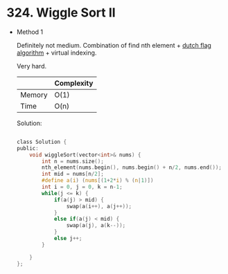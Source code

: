 # 324. Wiggle Sort II 
- Method 1

    Definitely not medium. Combination of find nth element + [dutch flag algorithm](https://en.wikipedia.org/wiki/Dutch_national_flag_problem#Pseudocode) + virtual indexing. 

    Very hard.

    | |   Complexity  |
    | ----------- | ----------- | 
    |  Memory     | O(1) | 
    |      Time       |  O(n) | 


    Solution:

    ``` h

    class Solution {
    public:
        void wiggleSort(vector<int>& nums) {
            int n = nums.size();
            nth_element(nums.begin(), nums.begin() + n/2, nums.end());
            int mid = nums[n/2];
            #define a(i) (nums[(1+2*i) % (n|1)])
            int i = 0, j = 0, k = n-1;
            while(j <= k) {
                if(a(j) > mid) {
                    swap(a(i++), a(j++));
                }
                else if(a(j) < mid) {
                    swap(a(j), a(k--));
                }
                else j++;
            }

        }
    };

    ```

<!-- - Method 2

    This is another method.

    | |   Complexity  |
    | ----------- | ----------- | 
    |  Memory     | O(n) | 
    |      Time       |  O(n) | 


    Solution:

    ``` h



    ```

- Additional Knowledge:
       
    Here are some additional knowledge.



<br> -->